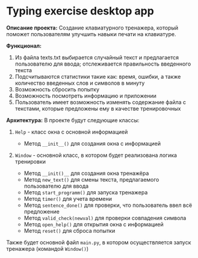 # Typing exercise desktop app

**Описание проекта:** Создание клавиатурного тренажера, который поможет пользователям улучшить навыки печати на клавиатуре.


**Функционал:**
1. Из файла texts.txt выбирается случайный текст и предлагается пользователю для ввода; отслеживается правильность введенного текста
2. Подсчитываются статистики такие как: время, ошибки, а также количество введенных слов и символов в минуту
3. Возможность сбросить попытку
4. Возможность посмотреть информацию и приложении
5. Пользователь имеет возможность изменять содержание файла с текстами, которые предложены ему в качестве тренировочных


**Архитектура:**
В проекте будут следующие классы:

1. `Help` - класс окна с основной информацией
   - Метод `__init__()` для создания окна с информацией

2. `Window` - основной класс, в котором будет реализована логика тренировки
   - Метод `__init()__` для создания окна тренажёра
   - Метод `new_text()` для смены текста, предлагаемого пользователю для ввода
   - Метод `start_programm()` для запуска тренажера
   - Метод `timer()` для учета времени
   - Метод `sentence_done()` для проверки, что пользователь ввел всё предложение
   - Метод `valid_check(newval)` для проверки совпадения символа
   - Метод `open_help()` для открытия окна с информацией
   - Метод `reset()` для сброса попытки

Также будет основной файл `main.py`, в котором осуществляется запуск тренажера (командой `Window()`)
